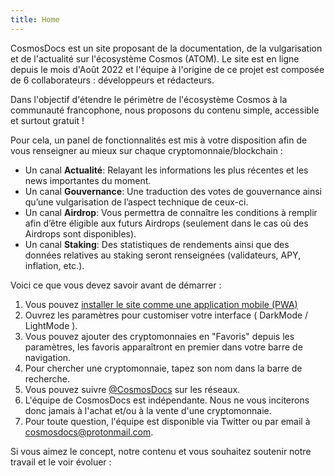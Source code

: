 ```yaml
---
title: Home
---
```


CosmosDocs est un site proposant de la documentation, de la vulgarisation et de l'actualité sur l'écosystème Cosmos (ATOM). Le site est en ligne depuis le mois d'Août 2022 et l'équipe à l'origine de ce projet est composée de 6 collaborateurs : développeurs et rédacteurs.

Dans l'objectif d'étendre le périmètre de l'écosystème Cosmos à la communauté francophone, nous proposons du contenu simple, accessible et surtout gratuit !

Pour cela, un panel de fonctionnalités est mis à votre disposition afin de vous renseigner au mieux sur chaque cryptomonnaie/blockchain :

- Un canal __Actualité__: Relayant les informations les plus récentes et les news importantes du moment.
- Un canal __Gouvernance__: Une traduction des votes de gouvernance ainsi qu’une vulgarisation de l’aspect technique de ceux-ci.
- Un canal __Airdrop__: Vous permettra de connaître les conditions à remplir afin d’être éligible aux futurs Airdrops (seulement dans le cas où des Airdrops sont disponibles).
- Un canal __Staking__: Des statistiques de rendements ainsi que des données relatives au staking seront renseignées (validateurs, APY, inflation, etc.). 


Voici ce que vous devez savoir avant de démarrer :

1. Vous pouvez [installer le site comme une application mobile (PWA)](https://www.01net.com/astuces/comment-installer-une-version-allegee-de-vos-programmes-preferes-sur-iphone-et-android-1566932.html)
2. Ouvrez les paramètres pour customiser votre interface ( DarkMode / LightMode ).
3. Vous pouvez ajouter des cryptomonnaies en "Favoris" depuis les paramètres, les favoris apparaîtront en premier dans votre barre de navigation.
4. Pour chercher une cryptomonnaie, tapez son nom dans la barre de recherche.
5. Vous pouvez suivre [@CosmosDocs](https://twitter.com/Cosmosdocs) sur les réseaux.
6.  L'équipe de CosmosDocs est indépendante. Nous ne vous inciterons donc jamais à l'achat et/ou à la vente d'une cryptomonnaie.
7. Pour toute question, l'équipe est disponible via Twitter ou par email à [cosmosdocs@protonmail.com](mailto:cosmosdocs@protonmail.com).

Si vous aimez le concept, notre contenu et vous souhaitez soutenir notre travail et le voir évoluer :
